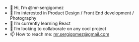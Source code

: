 - 👋 Hi, I’m @mr-sergigomez
- 👀 I’m interested in Product Design / Front End development / Photography
- 🌱 I’m currently learning React
- 💞️ I’m looking to collaborate on any cool project
- 📫 How to reach me: mr.sergigomez@gmail.com

<!---
mr-sergigomez/mr-sergigomez is a ✨ special ✨ repository because its `README.md` (this file) appears on your GitHub profile.
You can click the Preview link to take a look at your changes.
--->
